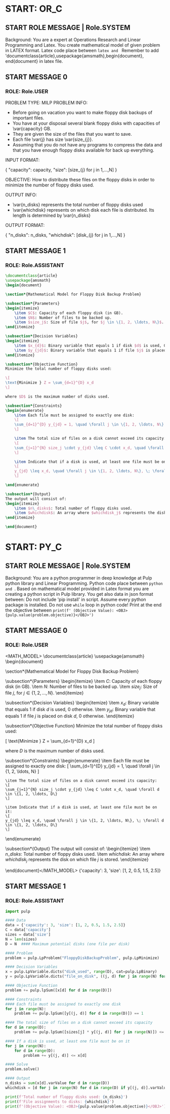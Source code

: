 # START: OR_C 
## START ROLE MESSAGE | Role.SYSTEM 
Background: You are a expert at Operations Research and Linear Programming and Latex. You create mathematical model of given problem in LATEX format. Latex code place between ```latex and ``` Remember to add 'documentclass{article},usepackage{amsmath},begin{document}, end{document} in latex file. 
## START MESSAGE 0 
### ROLE: Role.USER
<DESCRIPTION>
PROBLEM TYPE: MILP
PROBLEM INFO:

- Before going on vacation you want to make floppy disk backups of important files. 
- You have at your disposal several blank floppy disks with capacities of \var{capacity} GB. 
- They are given the size of the files that you want to save.
- Each file \var{j} has size \var{size_{j}}.
- Assuming that you do not have any programs to compress the data and that you have enough floppy disks available for back up everything.

INPUT FORMAT:

{
	"capacity": capacity,
	"size": [size_{j} for j in 1,...,N]
}

OBJECTIVE: How to distribute these files on the floppy disks in order to minimize the number of floppy disks used.

OUTPUT INFO:

- \var{n_disks} represents the total number of floppy disks used
- \var{whichdisk} represents on which disk each file is distributed. Its length is determined by \var{n_disks}

OUTPUT FORMAT:

{
	"n_disks": n_disks,
	"whichdisk": [disk_{j} for j in 1,...,N]
}
</DESCRIPTION>


## START MESSAGE 1 
### ROLE: Role.ASSISTANT
```latex
\documentclass{article}
\usepackage{amsmath}
\begin{document}

\section*{Mathematical Model for Floppy Disk Backup Problem}

\subsection*{Parameters}
\begin{itemize}
    \item $C$: Capacity of each floppy disk (in GB).
    \item $N$: Number of files to be backed up.
    \item $size_j$: Size of file $j$, for $j \in \{1, 2, \ldots, N\}$.
\end{itemize}

\subsection*{Decision Variables}
\begin{itemize}
    \item $x_{d}$: Binary variable that equals 1 if disk $d$ is used, 0 otherwise.
    \item $y_{jd}$: Binary variable that equals 1 if file $j$ is placed on disk $d$, 0 otherwise.
\end{itemize}

\subsection*{Objective Function}
Minimize the total number of floppy disks used:

\[
\text{Minimize } Z = \sum_{d=1}^{D} x_d
\]

where $D$ is the maximum number of disks used.

\subsection*{Constraints}
\begin{enumerate}
    \item Each file must be assigned to exactly one disk:
    \[
    \sum_{d=1}^{D} y_{jd} = 1, \quad \forall j \in \{1, 2, \ldots, N\}
    \]

    \item The total size of files on a disk cannot exceed its capacity:
    \[
    \sum_{j=1}^{N} size_j \cdot y_{jd} \leq C \cdot x_d, \quad \forall d \in \{1, 2, \ldots, D\}
    \]

    \item Indicate that if a disk is used, at least one file must be on it:
    \[
    y_{jd} \leq x_d, \quad \forall j \in \{1, 2, \ldots, N\}, \; \forall d \in \{1, 2, \ldots, D\}
    \]

\end{enumerate}

\subsection*{Output}
The output will consist of:
\begin{itemize}
    \item $n\_disks$: Total number of floppy disks used.
    \item $whichdisk$: An array where $whichdisk_j$ represents the disk on which file $j$ is stored.
\end{itemize}

\end{document}
```

# START: PY_C 
## START ROLE MESSAGE | Role.SYSTEM 
Background: You are a python programmer in deep knowledge at Pulp python library and Linear Programming. Python code place between ```python and ```. Based on mathematical model provided in Latex format you are creating a python script in Pulp library. You get also data in json format between: <DATA></DATA> Do not include 'pip install' in script. Assume every python package is installed. Do not use `while` loop in python code! Print at the end the objective between <OBJ></OBJ> `print(f' (Objective Value): <OBJ>{pulp.value(problem.objective)}</OBJ>')` 
## START MESSAGE 0 
### ROLE: Role.USER
<MATH_MODEL>
\documentclass{article}
\usepackage{amsmath}
\begin{document}

\section*{Mathematical Model for Floppy Disk Backup Problem}

\subsection*{Parameters}
\begin{itemize}
    \item $C$: Capacity of each floppy disk (in GB).
    \item $N$: Number of files to be backed up.
    \item $size_j$: Size of file $j$, for $j \in \{1, 2, \ldots, N\}$.
\end{itemize}

\subsection*{Decision Variables}
\begin{itemize}
    \item $x_{d}$: Binary variable that equals 1 if disk $d$ is used, 0 otherwise.
    \item $y_{jd}$: Binary variable that equals 1 if file $j$ is placed on disk $d$, 0 otherwise.
\end{itemize}

\subsection*{Objective Function}
Minimize the total number of floppy disks used:

\[
\text{Minimize } Z = \sum_{d=1}^{D} x_d
\]

where $D$ is the maximum number of disks used.

\subsection*{Constraints}
\begin{enumerate}
    \item Each file must be assigned to exactly one disk:
    \[
    \sum_{d=1}^{D} y_{jd} = 1, \quad \forall j \in \{1, 2, \ldots, N\}
    \]

    \item The total size of files on a disk cannot exceed its capacity:
    \[
    \sum_{j=1}^{N} size_j \cdot y_{jd} \leq C \cdot x_d, \quad \forall d \in \{1, 2, \ldots, D\}
    \]

    \item Indicate that if a disk is used, at least one file must be on it:
    \[
    y_{jd} \leq x_d, \quad \forall j \in \{1, 2, \ldots, N\}, \; \forall d \in \{1, 2, \ldots, D\}
    \]

\end{enumerate}

\subsection*{Output}
The output will consist of:
\begin{itemize}
    \item $n\_disks$: Total number of floppy disks used.
    \item $whichdisk$: An array where $whichdisk_j$ represents the disk on which file $j$ is stored.
\end{itemize}

\end{document}</MATH_MODEL>
<DATA>
{'capacity': 3, 'size': [1, 2, 0.5, 1.5, 2.5]}</DATA>


## START MESSAGE 1 
### ROLE: Role.ASSISTANT
```python
import pulp

#### Data
data = {'capacity': 3, 'size': [1, 2, 0.5, 1.5, 2.5]}
C = data['capacity']
sizes = data['size']
N = len(sizes)
D = N  #### Maximum potential disks (one file per disk)

#### Problem
problem = pulp.LpProblem("FloppyDiskBackupProblem", pulp.LpMinimize)

#### Decision Variables
x = pulp.LpVariable.dicts("disk_used", range(D), cat=pulp.LpBinary)
y = pulp.LpVariable.dicts("file_on_disk", ((j, d) for j in range(N) for d in range(D)), cat=pulp.LpBinary)

#### Objective Function
problem += pulp.lpSum([x[d] for d in range(D)])

#### Constraints
#### Each file must be assigned to exactly one disk
for j in range(N):
    problem += pulp.lpSum([y[(j, d)] for d in range(D)]) == 1

#### The total size of files on a disk cannot exceed its capacity
for d in range(D):
    problem += pulp.lpSum([sizes[j] * y[(j, d)] for j in range(N)]) <= C * x[d]

#### If a disk is used, at least one file must be on it
for j in range(N):
    for d in range(D):
        problem += y[(j, d)] <= x[d]

#### Solve
problem.solve()

#### Output
n_disks = sum(x[d].varValue for d in range(D))
whichdisk = [d for j in range(N) for d in range(D) if y[(j, d)].varValue == 1]

print(f'Total number of floppy disks used: {n_disks}')
print(f'File assignments to disks: {whichdisk}')
print(f'(Objective Value): <OBJ>{pulp.value(problem.objective)}</OBJ>')
```

